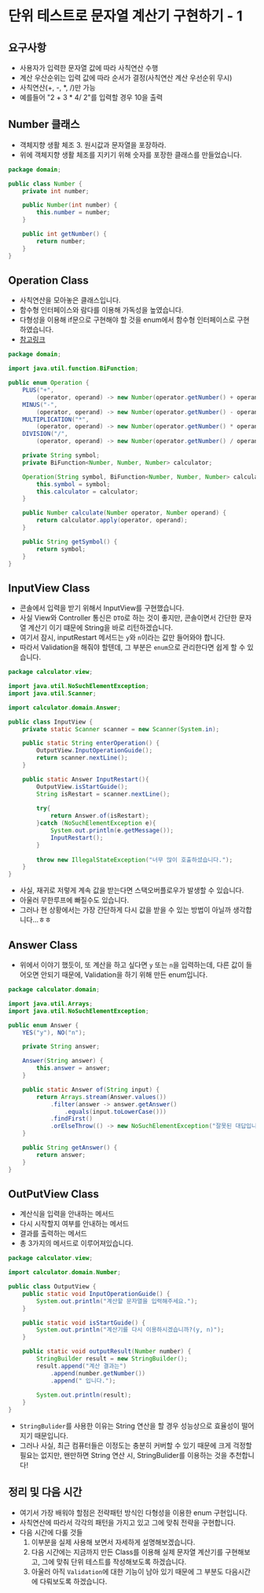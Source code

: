 # 단위 테스트로 문자열 계산기 구현하기 - 1

## 요구사항
- 사용자가 입력한 문자열 값에 따라 사칙연산 수행
- 계산 우산순위는 입력 값에 따라 순서가 결정(사칙연산 계산 우선순위 무시)
- 사칙연산(+, -, *, /)만 가능
- 예를들어 "2 + 3 * 4/ 2"를 입력할 경우 10을 출력

## Number 클래스
- 객체지향 생활 체조 3. 원시값과 문자열을 포장하라.
- 위에 객체지향 생활 체조를 지키기 위해 숫자를 포장한 클래스를 만들었습니다.

````java
package domain;

public class Number {
	private int number;

	public Number(int number) {
		this.number = number;
	}

	public int getNumber() {
		return number;
	}
}
````

## Operation Class 
- 사칙연산을 모아놓은 클래스입니다.
- 함수형 인터페이스와 람다를 이용해 가독성을 높였습니다.
- 다형성을 이용해 if문으로 구현해야 할 것을 enum에서 함수형 인터페이스로 구현하였습니다.
- [참고링크](https://www.slipp.net/questions/566)

```java
package domain;

import java.util.function.BiFunction;

public enum Operation {
	PLUS("+",
		(operator, operand) -> new Number(operator.getNumber() + operand.getNumber())),
	MINUS("-",
		(operator, operand) -> new Number(operator.getNumber() - operand.getNumber())),
	MULTIPLICATION("*",
		(operator, operand) -> new Number(operator.getNumber() * operand.getNumber())),
	DIVISION("/",
		(operator, operand) -> new Number(operator.getNumber() / operand.getNumber()));

	private String symbol;
	private BiFunction<Number, Number, Number> calculator;

	Operation(String symbol, BiFunction<Number, Number, Number> calculator) {
		this.symbol = symbol;
		this.calculator = calculator;
	}

	public Number calculate(Number operator, Number operand) {
		return calculator.apply(operator, operand);
	}

	public String getSymbol() {
		return symbol;
	}
}
```

## InputView Class

- 콘솔에서 입력을 받기 위해서 InputView를 구현했습니다.
- 사실 View와 Controller 통신은 `DTO`로 하는 것이 좋지만, 콘솔이면서 간단한 문자열 계산기 이기 떄문에 String을 바로 리턴하겠습니다.
- 여기서 잠시, inputRestart 메서드는 `y`와 `n`이라는 값만 들어와야 합니다.
- 따라서 Validation을 해줘야 할텐데, 그 부분은 `enum`으로 관리한다면 쉽게 할 수 있습니다.

````java
package calculator.view;

import java.util.NoSuchElementException;
import java.util.Scanner;

import calculator.domain.Answer;

public class InputView {
    private static Scanner scanner = new Scanner(System.in);

    public static String enterOperation() {
        OutputView.InputOperationGuide();
        return scanner.nextLine();
    }

    public static Answer InputRestart(){
        OutputView.isStartGuide();
        String isRestart = scanner.nextLine();
        
        try{
            return Answer.of(isRestart);
        }catch (NoSuchElementException e){
            System.out.println(e.getMessage());
            InputRestart();
        }
        
        throw new IllegalStateException("너무 많이 호출하셨습니다.");
    }
}
````

- 사실, 재귀로 저렇게 계속 값을 받는다면 스택오버플로우가 발생할 수 있습니다.
- 아울러 무한루프에 빠질수도 있습니다.
- 그러나 현 상황에서는 가장 간단하게 다시 값을 받을 수 있는 방법이 아닐까 생각합니다...ㅎㅎ

## Answer Class
- 위에서 이야기 했듯이, 또 계산을 하고 싶다면 `y` 또는 `n`을 입력하는데, 다른 값이 들어오면 안되기 때문에, Validation을 하기 위해 만든 enum입니다.

````java
package calculator.domain;

import java.util.Arrays;
import java.util.NoSuchElementException;

public enum Answer {
    YES("y"), NO("n");

    private String answer;

    Answer(String answer) {
        this.answer = answer;
    }

    public static Answer of(String input) {
        return Arrays.stream(Answer.values())
            .filter(answer -> answer.getAnswer()
                .equals(input.toLowerCase()))
            .findFirst()
            .orElseThrow(() -> new NoSuchElementException("잘못된 대답입니다. y 또는 n을 입력해주세요."));
    }

    public String getAnswer() {
        return answer;
    }
}
````

## OutPutView Class
- 계산식을 입력을 안내하는 메서드
- 다시 시작할지 여부를 안내하는 메서드
- 결과를 출력하는 메서드
- 총 3가지의 메서드로 이루어져있습니다.

````java
package calculator.view;

import calculator.domain.Number;

public class OutputView {
    public static void InputOperationGuide() {
        System.out.println("계산할 문자열을 입력해주세요.");
    }

    public static void isStartGuide() {
        System.out.println("계산기를 다시 이용하시겠습니까?(y, n)");
    }

    public static void outputResult(Number number) {
        StringBuilder result = new StringBuilder();
        result.append("계산 결과는")
            .append(number.getNumber())
            .append(" 입니다.");
        
        System.out.println(result);
    }
}
````
- `StringBulider`를 사용한 이유는 String 연산을 할 경우 성능상으로 효율성이 떨어지기 때문입니다.
- 그러나 사실, 최근 컴퓨터들은 이정도는 충분히 커버할 수 있기 때문에 크게 걱정할 필요는 없지만, 왠만하면 String 연산 시, StringBulider를 이용하는 것을 추천합니다!

## 정리 및 다음 시간
- 여기서 가장 배워야 할점은 전략패턴 방식인 다형성을 이용한 enum 구현입니다.
- 사칙연산에 따라서 각각의 패턴을 가지고 있고 그에 맞춰 전략을 구현합니다.
- 다음 시간에 다룰 것들
    1. 이부분을 실제 사용해 보면서 자세하게 설명해보겠습니다.
    2. 다음 시간에는 지금까지 만든 Class를 이용해 실제 문자열 계산기를 구현해보고, 그에 맞춰 단위 테스트를 작성해보도록 하겠습니다.
    3. 아울러 아직 `Validation`에 대한 기능이 남아 있기 때문에 그 부분도 다음시간에 다뤄보도록 하겠습니다.
